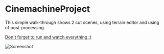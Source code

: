# CinemachineProject
This simple walk-through shows 2 cut scenes, using terrain editor and using of post-processing.
<p><a href="https://simmer.io/@KrissMiss/cinemachineproject">Don't forget to run and watch everything :) </a></p>
<p><img src="https://user-images.githubusercontent.com/55649875/143256545-5564da5e-60e4-485d-91f2-42acfca15adf.png" alt="Screenshot"></p>

